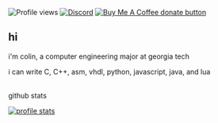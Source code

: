 ![Profile views](https://komarev.com/ghpvc/?username=colinhartigan&color=yellow)
[![Discord](https://img.shields.io/badge/discord-join-7389D8?style=flat&logo=discord)](https://discord.gg/uGuswsZwAT)
<span class="badge-buymeacoffee">
  <a href="https://ko-fi.com/colinh" title="Donate to this project using Buy Me A Coffee"><img src="https://img.shields.io/badge/buy%20me%20a%20coffee-donate-yellow.svg" alt="Buy Me A Coffee donate button" /></a>
</span>

## hi
i'm colin, a computer engineering major at georgia tech

i can write C, C++, asm, vhdl, python, javascript, java, and lua

<br>
github stats

[![profile stats](https://github-readme-stats.vercel.app/api?username=colinhartigan&theme=graywhite)]()
